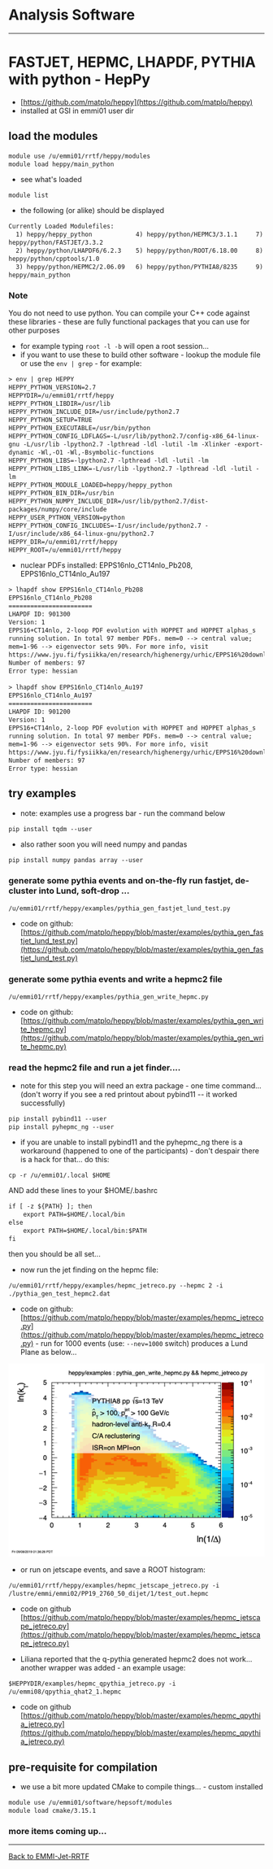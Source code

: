 # Analysis Software 

<hr>

# FASTJET, HEPMC, LHAPDF, PYTHIA with python - HepPy

- [https://github.com/matplo/heppy](https://github.com/matplo/heppy)
- installed at GSI in emmi01 user dir

## load the modules
```
module use /u/emmi01/rrtf/heppy/modules
module load heppy/main_python
```

- see what's loaded
```
module list
```

- the following (or alike) should be displayed

```
Currently Loaded Modulefiles:
  1) heppy/heppy_python            4) heppy/python/HEPMC3/3.1.1     7) heppy/python/FASTJET/3.3.2
  2) heppy/python/LHAPDF6/6.2.3    5) heppy/python/ROOT/6.18.00     8) heppy/python/cpptools/1.0
  3) heppy/python/HEPMC2/2.06.09   6) heppy/python/PYTHIA8/8235     9) heppy/main_python
```

### Note

You do not need to use python. You can compile your C++ code against these libraries - these are fully functional packages that you can use for other purposes 
- for example typing `root -l -b` will open a root session... 
- if you want to use these to build other software - lookup the module file or use the `env | grep` - for example:

```
> env | grep HEPPY
HEPPY_PYTHON_VERSION=2.7
HEPPYDIR=/u/emmi01/rrtf/heppy
HEPPY_PYTHON_LIBDIR=/usr/lib
HEPPY_PYTHON_INCLUDE_DIR=/usr/include/python2.7
HEPPY_PYTHON_SETUP=TRUE
HEPPY_PYTHON_EXECUTABLE=/usr/bin/python
HEPPY_PYTHON_CONFIG_LDFLAGS=-L/usr/lib/python2.7/config-x86_64-linux-gnu -L/usr/lib -lpython2.7 -lpthread -ldl -lutil -lm -Xlinker -export-dynamic -Wl,-O1 -Wl,-Bsymbolic-functions
HEPPY_PYTHON_LIBS=-lpython2.7 -lpthread -ldl -lutil -lm
HEPPY_PYTHON_LIBS_LINK=-L/usr/lib -lpython2.7 -lpthread -ldl -lutil -lm
HEPPY_PYTHON_MODULE_LOADED=heppy/heppy_python
HEPPY_PYTHON_BIN_DIR=/usr/bin
HEPPY_PYTHON_NUMPY_INCLUDE_DIR=/usr/lib/python2.7/dist-packages/numpy/core/include
HEPPY_USER_PYTHON_VERSION=python
HEPPY_PYTHON_CONFIG_INCLUDES=-I/usr/include/python2.7 -I/usr/include/x86_64-linux-gnu/python2.7
HEPPY_DIR=/u/emmi01/rrtf/heppy
HEPPY_ROOT=/u/emmi01/rrtf/heppy
```

- nuclear PDFs installed: EPPS16nlo_CT14nlo_Pb208, EPPS16nlo_CT14nlo_Au197

```
> lhapdf show EPPS16nlo_CT14nlo_Pb208
EPPS16nlo_CT14nlo_Pb208
=======================
LHAPDF ID: 901300
Version: 1
EPPS16+CT14nlo, 2-loop PDF evolution with HOPPET and HOPPET alphas_s running solution. In total 97 member PDFs. mem=0 --> central value; mem=1-96 --> eigenvector sets 90%. For more info, visit https://www.jyu.fi/fysiikka/en/research/highenergy/urhic/EPPS16%20download
Number of members: 97
Error type: hessian

> lhapdf show EPPS16nlo_CT14nlo_Au197
EPPS16nlo_CT14nlo_Au197
=======================
LHAPDF ID: 901200
Version: 1
EPPS16+CT14nlo, 2-loop PDF evolution with HOPPET and HOPPET alphas_s running solution. In total 97 member PDFs. mem=0 --> central value; mem=1-96 --> eigenvector sets 90%. For more info, visit https://www.jyu.fi/fysiikka/en/research/highenergy/urhic/EPPS16%20download
Number of members: 97
Error type: hessian
```


## try examples

- note: examples use a progress bar - run the command below
```
pip install tqdm --user
```

- also rather soon you will need numpy and pandas
```
pip install numpy pandas array --user
```

### generate some pythia events and on-the-fly run fastjet, de-cluster into Lund, soft-drop ...

```
/u/emmi01/rrtf/heppy/examples/pythia_gen_fastjet_lund_test.py
```

- code on github: [https://github.com/matplo/heppy/blob/master/examples/pythia_gen_fastjet_lund_test.py](https://github.com/matplo/heppy/blob/master/examples/pythia_gen_fastjet_lund_test.py)

### generate some pythia events and write a hepmc2 file

```
/u/emmi01/rrtf/heppy/examples/pythia_gen_write_hepmc.py
```

   - code on github: [https://github.com/matplo/heppy/blob/master/examples/pythia_gen_write_hepmc.py](https://github.com/matplo/heppy/blob/master/examples/pythia_gen_write_hepmc.py)

### read the hepmc2 file and run a jet finder....

- note for this step you will need an extra package - one time command...(don't worry if you see a red printout about pybind11 -- it worked successfully)

```
pip install pybind11 --user
pip install pyhepmc_ng --user
```

- if you are unable to install pybind11 and the pyhepmc_ng there is a workaround (happened to one of the participants) - don't despair there is a hack for that... do this:

```
cp -r /u/emmi01/.local $HOME
```

AND add these lines to your $HOME/.bashrc

```
if [ -z ${PATH} ]; then
    export PATH=$HOME/.local/bin
else
    export PATH=$HOME/.local/bin:$PATH
fi
```

then you should be all set...

- now run the jet finding on the hepmc file:

```
/u/emmi01/rrtf/heppy/examples/hepmc_jetreco.py --hepmc 2 -i ./pythia_gen_test_hepmc2.dat
```

   - code on github: [https://github.com/matplo/heppy/blob/master/examples/hepmc_jetreco.py](https://github.com/matplo/heppy/blob/master/examples/hepmc_jetreco.py) - run for 1000 events (use: `--nev=1000` switch) produces a Lund Plane as below...

![primary Lund Plane density example](img/example/hepmc_jetreco.root.draw_Fig_1.png)

- or run on jetscape events, and save a ROOT histogram:

```
/u/emmi01/rrtf/heppy/examples/hepmc_jetscape_jetreco.py -i /lustre/emmi/emmi02/PP19_2760_50_dijet/1/test_out.hepmc
```
   - code on github [https://github.com/matplo/heppy/blob/master/examples/hepmc_jetscape_jetreco.py](https://github.com/matplo/heppy/blob/master/examples/hepmc_jetscape_jetreco.py)

- Liliana reported that the q-pythia generated hepmc2 does not work... another wrapper was added - an example usage:

```
$HEPPYDIR/examples/hepmc_qpythia_jetreco.py -i /u/emmi08/qpythia_qhat2_1.hepmc
```
   - code on github [https://github.com/matplo/heppy/blob/master/examples/hepmc_qpythia_jetreco.py](https://github.com/matplo/heppy/blob/master/examples/hepmc_qpythia_jetreco.py)


## pre-requisite for compilation

- we use a bit more updated CMake to compile things... - custom installed

```
module use /u/emmi01/software/hepsoft/modules
module load cmake/3.15.1
```

### more items coming up...

<hr>

[Back to EMMI-Jet-RRTF](index.md)
